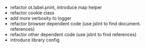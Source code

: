 * refactor ot.label.print, introduce map helper
* refactor cookie class
* add more verbosity to logger
* refactor browser dependent code (use jslint to find document. references)
* refactor other dependent code (use jslint to find references)
* introduce library config